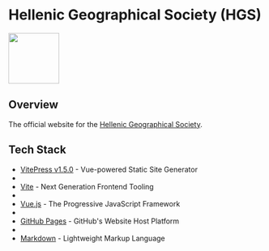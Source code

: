 # Hellenic Geographical Society (HGS)
<img src="https://github.com/user-attachments/assets/95cb5605-be13-485d-ba62-b2f378f2227f" width="100" height="100" style="vertical-align: bottom;">

## Overview
The official website for the [Hellenic Geographical Society](https://hgs-web.github.io/HGS/).

## Tech Stack
- [VitePress v1.5.0](https://vitepress.dev/) - Vue-powered Static Site Generator
- 
- [Vite](https://vitejs.dev/) - Next Generation Frontend Tooling
- 
- [Vue.js](https://vuejs.org/) - The Progressive JavaScript Framework
- 
- [GitHub Pages](https://pages.github.com/) - GitHub's Website Host Platform
- 
- [Markdown](https://daringfireball.net/projects/markdown/) -  Lightweight Markup Language

